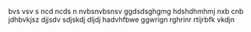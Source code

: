 bvs vsv s
ncd ncds n
nvbsnvbsnsv
ggdsdsghgmg
hdshdhmhmj
nxb cnb
jdhbvkjsz
djjsdv
sdjskdj
dljdj
hadvhfbwe
ggwrign
rghrinr
rtijrbfk
vkdjn


